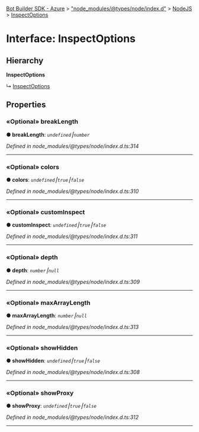 [Bot Builder SDK - Azure](../README.md) > ["node_modules/@types/node/index.d"](../modules/_node_modules__types_node_index_d_.md) > [NodeJS](../modules/_node_modules__types_node_index_d_.nodejs.md) > [InspectOptions](../interfaces/_node_modules__types_node_index_d_.nodejs.inspectoptions.md)



# Interface: InspectOptions

## Hierarchy

**InspectOptions**

↳  [InspectOptions](_node_modules__types_node_index_d_._util_.inspectoptions.md)









## Properties
<a id="breaklength"></a>

### «Optional» breakLength

**●  breakLength**:  *`undefined`⎮`number`* 

*Defined in node_modules/@types/node/index.d.ts:314*





___

<a id="colors"></a>

### «Optional» colors

**●  colors**:  *`undefined`⎮`true`⎮`false`* 

*Defined in node_modules/@types/node/index.d.ts:310*





___

<a id="custominspect"></a>

### «Optional» customInspect

**●  customInspect**:  *`undefined`⎮`true`⎮`false`* 

*Defined in node_modules/@types/node/index.d.ts:311*





___

<a id="depth"></a>

### «Optional» depth

**●  depth**:  *`number`⎮`null`* 

*Defined in node_modules/@types/node/index.d.ts:309*





___

<a id="maxarraylength"></a>

### «Optional» maxArrayLength

**●  maxArrayLength**:  *`number`⎮`null`* 

*Defined in node_modules/@types/node/index.d.ts:313*





___

<a id="showhidden"></a>

### «Optional» showHidden

**●  showHidden**:  *`undefined`⎮`true`⎮`false`* 

*Defined in node_modules/@types/node/index.d.ts:308*





___

<a id="showproxy"></a>

### «Optional» showProxy

**●  showProxy**:  *`undefined`⎮`true`⎮`false`* 

*Defined in node_modules/@types/node/index.d.ts:312*





___



